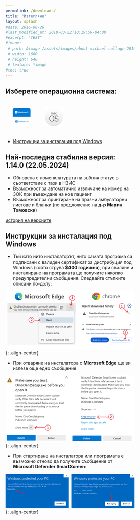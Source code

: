 ```yaml
---
permalink: /downloads/
title: "Изтегляне"
layout: splash
#date: 2016-08-26
#last_modified_at: 2018-03-22T10:19:56-04:00
#excerpt: "TEST"
#image:
 # path: &image /assets/images/about-michael-collage-2016.jpg
 # width: 1600
 # height: 640
 # feature: *image
#toc: true
---
```


<style>
* {
  box-sizing: border-box;
}

.column {
  float: left;
  width: 25%;
  padding: 20px;
  text-align: center;
}

/* Clearfix (clear floats) */
.row::after {
  float: center;
  content: "";
  clear: both;
  display: table;
}
</style>

## Изберете операционна система:

<div class="row">

  <div class="column">
     <a href="https://github.com/thefinalcutbg/DinoDent/releases/download/v1.14.0/DinoDentSetup.exe"><img src="/assets/images/win.png"></a>
  </div>
  <div class="column">
    <a href="https://github.com/thefinalcutbg/DinoDent/releases/download/v1.14.0/dinodent-macos.dmg"><img src="/assets/images/mac.png"></a>
  </div>

</div>

- [Инструкции за инсталация под Windows](#инструкции-за-инсталация-под-windows)

## Най-последна стабилна версия: 1.14.0 (22.05.2024)
- Обновена е номенклатурата на зъбния статус в съответствие с тази в НЗИС
- Възможност за автоматично извличане на номер на ЗОК при въвеждане на нов пациент
- Възможност за принтиране на празни амбулаторни листове и бланки (по предложение на <b>д-р Марин Томовски</b>)

[история на версиите](/changelog/)

## Инструкции за инсталация под Windows

- Тъй като нито инсталаторът, нито самата програма са подписани с валиден сертификат за дистрибуция
под Windows (който струва <b>$400 годишно</b>), при сваляне и инсталиране на програмата ще получите няколко предупредителни съобщения. Следвайте стъпките описани по-долу:

![image-center](/assets/images/wininstr0.png){: .align-center}<br>

- При отваряне на инсталатора с <b>Microsoft Edge</b> ще ви излезе още едно съобщение:

![image-center](/assets/images/wininstr1.png){: .align-center}<br>

- При стартиране на инсталатора или програмата e възможно отново да получите съобщение от <b>Microsoft Defender SmartScreen</b>:

![image-center](/assets/images/wininstr2.png){: .align-center}<br>
